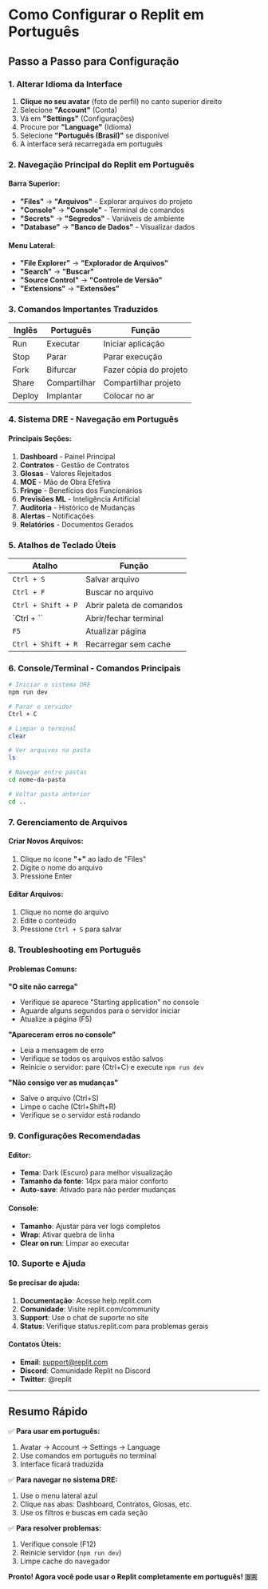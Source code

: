# Como Configurar o Replit em Português

## Passo a Passo para Configuração

### 1. Alterar Idioma da Interface
1. **Clique no seu avatar** (foto de perfil) no canto superior direito
2. Selecione **"Account"** (Conta)
3. Vá em **"Settings"** (Configurações)
4. Procure por **"Language"** (Idioma)
5. Selecione **"Português (Brasil)"** se disponível
6. A interface será recarregada em português

### 2. Navegação Principal do Replit em Português

#### Barra Superior:
- **"Files"** → **"Arquivos"** - Explorar arquivos do projeto
- **"Console"** → **"Console"** - Terminal de comandos
- **"Secrets"** → **"Segredos"** - Variáveis de ambiente
- **"Database"** → **"Banco de Dados"** - Visualizar dados

#### Menu Lateral:
- **"File Explorer"** → **"Explorador de Arquivos"**
- **"Search"** → **"Buscar"** 
- **"Source Control"** → **"Controle de Versão"**
- **"Extensions"** → **"Extensões"**

### 3. Comandos Importantes Traduzidos

| Inglês | Português | Função |
|--------|-----------|--------|
| Run | Executar | Iniciar aplicação |
| Stop | Parar | Parar execução |
| Fork | Bifurcar | Fazer cópia do projeto |
| Share | Compartilhar | Compartilhar projeto |
| Deploy | Implantar | Colocar no ar |

### 4. Sistema DRE - Navegação em Português

#### Principais Seções:
1. **Dashboard** - Painel Principal
2. **Contratos** - Gestão de Contratos
3. **Glosas** - Valores Rejeitados
4. **MOE** - Mão de Obra Efetiva
5. **Fringe** - Benefícios dos Funcionários
6. **Previsões ML** - Inteligência Artificial
7. **Auditoria** - Histórico de Mudanças
8. **Alertas** - Notificações
9. **Relatórios** - Documentos Gerados

### 5. Atalhos de Teclado Úteis

| Atalho | Função |
|--------|--------|
| `Ctrl + S` | Salvar arquivo |
| `Ctrl + F` | Buscar no arquivo |
| `Ctrl + Shift + P` | Abrir paleta de comandos |
| `Ctrl + \`` | Abrir/fechar terminal |
| `F5` | Atualizar página |
| `Ctrl + Shift + R` | Recarregar sem cache |

### 6. Console/Terminal - Comandos Principais

```bash
# Iniciar o sistema DRE
npm run dev

# Parar o servidor
Ctrl + C

# Limpar o terminal
clear

# Ver arquivos na pasta
ls

# Navegar entre pastas
cd nome-da-pasta

# Voltar pasta anterior
cd ..
```

### 7. Gerenciamento de Arquivos

#### Criar Novos Arquivos:
1. Clique no ícone **"+"** ao lado de "Files"
2. Digite o nome do arquivo
3. Pressione Enter

#### Editar Arquivos:
1. Clique no nome do arquivo
2. Edite o conteúdo
3. Pressione `Ctrl + S` para salvar

### 8. Troubleshooting em Português

#### Problemas Comuns:

**"O site não carrega"**
- Verifique se aparece "Starting application" no console
- Aguarde alguns segundos para o servidor iniciar
- Atualize a página (F5)

**"Apareceram erros no console"**
- Leia a mensagem de erro
- Verifique se todos os arquivos estão salvos
- Reinicie o servidor: pare (Ctrl+C) e execute `npm run dev`

**"Não consigo ver as mudanças"**
- Salve o arquivo (Ctrl+S)
- Limpe o cache (Ctrl+Shift+R)
- Verifique se o servidor está rodando

### 9. Configurações Recomendadas

#### Editor:
- **Tema**: Dark (Escuro) para melhor visualização
- **Tamanho da fonte**: 14px para maior conforto
- **Auto-save**: Ativado para não perder mudanças

#### Console:
- **Tamanho**: Ajustar para ver logs completos
- **Wrap**: Ativar quebra de linha
- **Clear on run**: Limpar ao executar

### 10. Suporte e Ajuda

#### Se precisar de ajuda:
1. **Documentação**: Acesse help.replit.com
2. **Comunidade**: Visite replit.com/community
3. **Support**: Use o chat de suporte no site
4. **Status**: Verifique status.replit.com para problemas gerais

#### Contatos Úteis:
- **Email**: support@replit.com
- **Discord**: Comunidade Replit no Discord
- **Twitter**: @replit

---

## Resumo Rápido

✅ **Para usar em português:**
1. Avatar → Account → Settings → Language
2. Use comandos em português no terminal
3. Interface ficará traduzida

✅ **Para navegar no sistema DRE:**
1. Use o menu lateral azul
2. Clique nas abas: Dashboard, Contratos, Glosas, etc.
3. Use os filtros e buscas em cada seção

✅ **Para resolver problemas:**
1. Verifique console (F12)
2. Reinicie servidor (`npm run dev`)
3. Limpe cache do navegador

**Pronto! Agora você pode usar o Replit completamente em português! 🇧🇷**